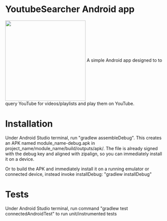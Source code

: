 YoutubeSearcher Android app
===========================
<img align="center" height="256" src="https://i.imgur.com/8dR6mLc.png"/>
A simple Android app designed to to query YouTube for videos/playlists and play them on YouTube.

Installation
============
Under Android Studio terminal, run "gradlew assembleDebug".
This creates an APK named module_name-debug.apk in project_name/module_name/build/outputs/apk/. The file is already signed with the debug key and aligned with zipalign, so you can immediately install it on a device.

Or to build the APK and immediately install it on a running emulator or connected device, instead invoke installDebug: "gradlew installDebug"

Tests
=====
Under Android Studio terminal, run command "gradlew test connectedAndroidTest" to run unit/instrumented tests
